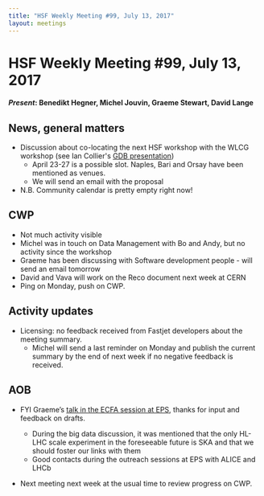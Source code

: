 ```yaml
---
title: "HSF Weekly Meeting #99, July 13, 2017"
layout: meetings
---
```


# HSF Weekly Meeting #99, July 13, 2017

#### *Present*: Benedikt Hegner, Michel Jouvin, Graeme Stewart, David Lange

## News, general matters

- Discussion about co-locating the next HSF workshop with the WLCG workshop 
(see Ian Collier's [GDB presentation](https://indico.cern.ch/event/578988/contributions/2646084/attachments/1491953/2319537/GDB-Next-WLCG-Workshop-2017-07-12.pdf)) 
  - April 23-27 is a possible slot. Naples, Bari and Orsay have been mentioned as venues.
  - We will send an email with the proposal
- N.B. Community calendar is pretty empty right now!

## CWP

- Not much activity visible
- Michel was in touch on Data Management with Bo and Andy, but no activity since the workshop
- Graeme has been discussing with Software development people - will send an email tomorrow
- David and Vava will work on the Reco document next week at CERN
- Ping on Monday, push on CWP.

## Activity updates
- Licensing: no feedback received from Fastjet developers about the meeting summary.
  - Michel will send a last reminder on Monday and publish the current summary by the end of next week if no negative feedback is received.

## AOB

- FYI Graeme’s [talk in the ECFA session at EPS](https://indico.cern.ch/event/466934/contributions/2524830/attachments/1490098/2315783/hep-parallel-v3.pdf), 
thanks for input and feedback on drafts.
  - During the big data discussion, it was mentioned that the only HL-LHC scale experiment in the 
  foreseeable future is SKA and that we should foster our links with them
  - Good contacts during the outreach sessions at EPS with ALICE and LHCb

- Next meeting next week at the usual time to review progress on CWP.

